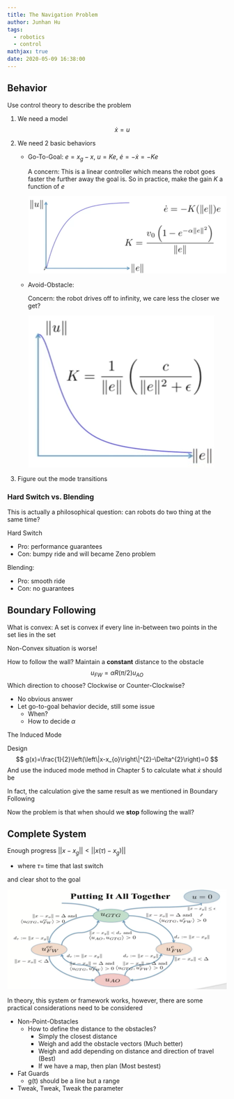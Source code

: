 ```yaml
---
title: The Navigation Problem
author: Junhan Hu
tags:
  - robotics
  - control
mathjax: true
date: 2020-05-09 16:38:00
---
```


## Behavior

Use control theory to describe the problem

1. We need a model
   $$
   \dot x=u
   $$

2. We need 2 basic behaviors

   * Go-To-Goal: $e=x_g-x$, $u=Ke$, $\dot e=-\dot x=-Ke$

     A concern: This is a linear controller which means the robot goes faster the further away the goal is. So in practice, make the gain $K$ a function of $e$

     ![image-20200509165421125](https://raw.githubusercontent.com/hujunhan/cloudimage/master/img/20200509170004.png)

   * Avoid-Obstacle: 

     Concern: the robot drives off to infinity, we care less the closer we get?

     ![image-20200509165836313](https://raw.githubusercontent.com/hujunhan/cloudimage/master/img/20200509170011.png)

3. Figure out the mode transitions

<!-- more -->

### Hard Switch vs. Blending

This is actually a philosophical question: can robots do two thing at the same time?

Hard Switch

* Pro: performance guarantees
* Con: bumpy ride and will became Zeno problem

Blending:

* Pro: smooth ride
* Con: no guarantees

## Boundary Following

What is convex: A set is convex if every line in-between two points in the set lies in the set

Non-Convex situation is worse!

How to follow the wall? Maintain a **constant** distance to the obstacle
$$
u_{FW}=\alpha R(\pi/2)u_{AO}
$$
Which direction to choose? Clockwise or Counter-Clockwise? 

* No obvious answer
* Let go-to-goal behavior decide, still some issue
  * When?
  * How to decide $\alpha$

The Induced Mode

Design
$$
g(x)=\frac{1}{2}\left(\left\|x-x_{o}\right\|^{2}-\Delta^{2}\right)=0
$$
And use the induced mode method in Chapter 5 to calculate what $\dot x$ should be

In fact, the calculation give the same result as we mentioned in Boundary Following

Now the problem is that when should we **stop** following the wall?

## Complete System

Enough progress $||x-x_g||<||x(\tau)-x_g)||$

* where $\tau=$ time that last switch

and clear shot to the goal

![image-20200520005129071](https://raw.githubusercontent.com/hujunhan/cloudimage/master/img/20200520005130.png)

In theory, this system or framework works, however, there are some practical considerations need to be considered

* Non-Point-Obstacles
  * How to define the distance to the obstacles?
    * Simply the closest distance
    * Weigh and add the obstacle vectors (Much better)
    * Weigh and add depending on distance and direction of travel (Best)
    * If we have a map, then plan (Most bestest)
* Fat Guards
  * g(t) should be a line but a range
* Tweak, Tweak, Tweak the parameter
